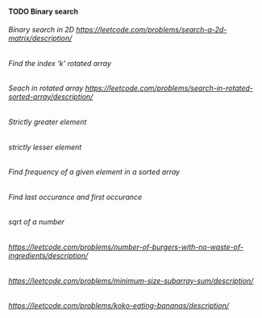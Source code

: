 #### TODO Binary search 
###### Binary search in 2D https://leetcode.com/problems/search-a-2d-matrix/description/
###### Find the index 'k' rotated array 
###### Seach  in rotated array https://leetcode.com/problems/search-in-rotated-sorted-array/description/
###### Strictly greater element
###### strictly lesser element
###### Find frequency of a given element in a sorted array
###### Find last occurance and first occurance
###### sqrt of a number

###### https://leetcode.com/problems/number-of-burgers-with-no-waste-of-ingredients/description/
###### https://leetcode.com/problems/minimum-size-subarray-sum/description/
###### https://leetcode.com/problems/koko-eating-bananas/description/